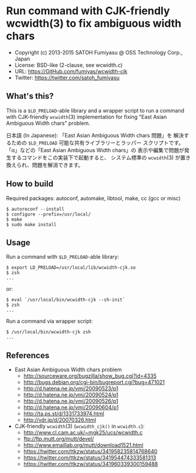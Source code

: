 Run command with CJK-friendly wcwidth(3) to fix ambiguous width chars
======================================================================

  * Copyright (c) 2013-2015 SATOH Fumiyasu @ OSS Technology Corp., Japan
  * License: BSD-like (2-clause, see wcwidth.c)
  * URL: <https://GitHub.com/fumiyas/wcwidth-cjk>
  * Twitter: <https://twitter.com/satoh_fumiyasu>

What's this?
---------------------------------------------------------------------

This is a `$LD_PRELOAD`-able library and a wrapper script to
run a command with CJK-friendly `wcwidth`(3) implementation for
fixing "East Asian Ambiguous Width chars" problem.

日本語 (In Japanese): 「East Asian Ambiguous Width chars 問題」を
解決するための `$LD_PRELOAD` 可能な共有ライブラリーとラッパー
スクリプトです。「α」などの「East Asian Ambiguous Width chars」の
表示や編集で問題が発生するコマンドをこの実装下で起動すると、
システム標準の `wcwidth`(3) が置き換えられ、問題を解消できます。

How to build
---------------------------------------------------------------------

Required packages: autoconf, automake, libtool, make, cc (gcc or misc)

    $ autoreconf --install
    $ configure --prefix=/usr/local/
    $ make
    $ sudo make install

Usage
---------------------------------------------------------------------

Run a command with `$LD_PRELOAD`-able library:

    $ export LD_PRELOAD=/usr/local/lib/wcwidth-cjk.so
    $ zsh
    ...

or:

    $ eval `/usr/local/bin/wcwidth-cjk --sh-init`
    $ zsh
    ...

Run a command via wrapper script:

    $ /usr/local/bin/wcwidth-cjk zsh
    ...

References
---------------------------------------------------------------------

  * East Asian Ambiguous Width chars problem
    + http://sourceware.org/bugzilla/show_bug.cgi?id=4335
    + http://bugs.debian.org/cgi-bin/bugreport.cgi?bug=471021
    + http://d.hatena.ne.jp/vmi/20090523/p1
    + http://d.hatena.ne.jp/vmi/20090524/p1
    + http://d.hatena.ne.jp/vmi/20090526/p1
    + http://d.hatena.ne.jp/vmi/20090604/p1
    + http://ta.ps.st/d/1331733974.html
    + http://vdr.jp/d/20070326.html
  * CJK-friendly `wcwidth`(3) (`wcwidth_cjk()` in `wcwidth.c`): 
    + http://www.cl.cam.ac.uk/~mgk25/ucs/wcwidth.c
    + ftp://ftp.mutt.org/mutt/devel/
    + http://www.emaillab.org/mutt/download1521.html
    + https://twitter.com/ttkzw/status/341958235814768640
    + https://twitter.com/ttkzw/status/341954474333581313
    + https://twitter.com/ttkzw/status/341960339300159488
